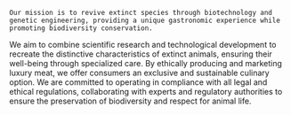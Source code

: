     Our mission is to revive extinct species through biotechnology and genetic engineering, providing a unique gastronomic experience while promoting biodiversity conservation.
We aim to combine scientific research and technological development to recreate the distinctive characteristics of extinct animals, ensuring their well-being through specialized care.
By ethically producing and marketing luxury meat, we offer consumers an exclusive and sustainable culinary option.
We are committed to operating in compliance with all legal and ethical regulations, collaborating with experts and regulatory authorities to ensure the preservation of biodiversity and respect for animal life.

